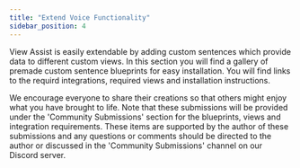 ```yaml
---
title: "Extend Voice Functionality"
sidebar_position: 4
---
```


View Assist is easily extendable by adding custom sentences which provide data to different custom views. In this section you will find a gallery of premade custom sentence blueprints for easy installation. You will find links to the requird integrations, required views and installation instructions.

We encourage everyone to share their creations so that others might enjoy what you have brought to life.  Note that these submissions will be provided under the 'Community Submissions' section for the blueprints, views and integration requirements.  These items are supported by the author of these submissions and any questions or comments should be directed to the author or discussed in the 'Community Submissions' channel on our Discord server.